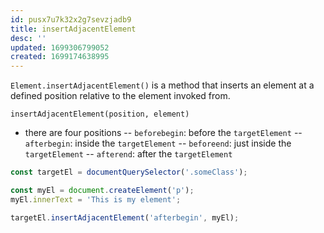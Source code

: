 ```yaml
---
id: pusx7u7k32x2g7sevzjadb9
title: insertAdjacentElement
desc: ''
updated: 1699306799052
created: 1699174638995
---
```


`Element.insertAdjacentElement()` is a method that inserts an element at a defined position relative to the element invoked from.

`insertAdjacentElement(position, element)`

- there are four positions
  -- `beforebegin`: before the `targetElement`
  -- `afterbegin`: inside the `targetElement`
  -- `beforeend`: just inside the `targetElement`
  -- `afterend`: after the `targetElement`

```js
const targetEl = documentQuerySelector('.someClass');

const myEl = document.createElement('p');
myEl.innerText = 'This is my element';

targetEl.insertAdjacentElement('afterbegin', myEl);
```
